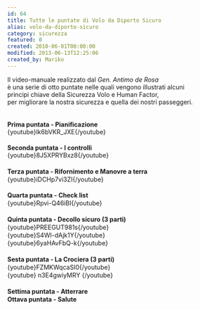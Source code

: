 ```yaml
---
id: 64
title: Tutte le puntate di Volo da Diporto Sicuro
alias: volo-da-diporto-sicuro
category: sicurezza
featured: 0
created: 2010-06-01T00:00:00
modified: 2013-06-13T12:25:06
created_by: Mariko
---
```

<p>
 Il video-manuale realizzato dal
 <em>
  Gen. Antimo de Rosa
 </em>
 <br/>
 è una serie di otto puntate nelle quali vengono illustrati alcuni
 <br/>
 principi chiave della Sicurezza Volo e Human Factor,
 <br/>
 per migliorare la nostra sicurezza e quella dei nostri passeggeri.
 <br/>
 <br/>
 <br/>
 <strong>
  <span class="contentheading">
   Prima puntata - Pianificazione
  </span>
  <br/>
 </strong>
 <span style="line-height: 1.3em;">
  {youtube}lk6bVKR_JXE{/youtube}
  <br/>
  <br/>
 </span>
 <strong>
  <span class="contentheading">
   Seconda puntata - I controlli
  </span>
  <br/>
 </strong>
 <span style="line-height: 1.3em;">
  {youtube}8J5XPRYBxz8{/youtube}
  <br/>
  <br/>
 </span>
 <strong style="line-height: 1.3em;">
  <span class="contentheading">
   Terza puntata - Rifornimento e Manovre a terra
   <br/>
  </span>
 </strong>
 <span style="line-height: 1.3em;">
  {youtube}iDCHp7vi3ZI{/youtube}
  <br/>
  <br/>
 </span>
 <strong style="line-height: 1.3em;">
  <span class="contentheading">
   Quarta puntata - Check list
   <br/>
  </span>
 </strong>
 <span style="line-height: 1.3em;">
  {youtube}Rpvi-Q46iBI{/youtube}
  <br/>
  <br/>
 </span>
 <strong style="line-height: 1.3em;">
  <span class="contentheading">
   Quinta puntata - Decollo sicuro (3 parti)
   <br/>
  </span>
 </strong>
 <span style="line-height: 1.3em;">
  {youtube}PREEGUT981s{/youtube}
  <br/>
 </span>
 <span style="line-height: 1.3em;">
  {youtube}S4WI-dAjk1Y{/youtube}
  <br/>
 </span>
 <span style="line-height: 1.3em;">
  {youtube}6yaHAvFbQ-k{/youtube}
  <br/>
  <br/>
 </span>
 <strong style="line-height: 1.3em;">
  <span class="contentheading">
   Sesta puntata - La Crociera (3 parti)
   <br/>
  </span>
 </strong>
 <span style="line-height: 1.3em;">
  {youtube}FZMKWqcaSI0{/youtube}
  <br/>
 </span>
 <span style="line-height: 1.3em;">
  {youtube}
 </span>
 <span style="line-height: 1.3em;">
  n3E4gwiyMRY
 </span>
 <span style="line-height: 1.3em;">
  {/youtube}
  <br/>
  <br/>
 </span>
 <strong style="line-height: 1.3em;">
  Settima puntata - Atterrare
  <br/>
 </strong>
 <strong style="line-height: 1.3em;">
  <span class="contentheading" style="line-height: 1.3em;">
   Ottava puntata - Salute
  </span>
 </strong>
</p>

